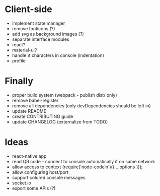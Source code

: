 Client-side
===============
- implement state manager
- remove fonticons (?)
- add svg as background images (?)
- separate interface modules
- react?
- material-ui?
- handle \t characters in console (indentation)
- profile

Finally
=============
- proper build system (webpack - publish dist/ only)
- remove babel-register
- remove all dependencies (only devDependencies should be left in)
- update README
- create CONTRIBUTING guide
- update CHANGELOG (externalize from TODO)

Ideas
=============
- react-native app
- read QR code - connect to console automatically if on same network
- allow access to context (require('node-codein')({ ...options }));
- allow configuring host/port
- support colored console messages
- socket.io
- export some APIs (?)
